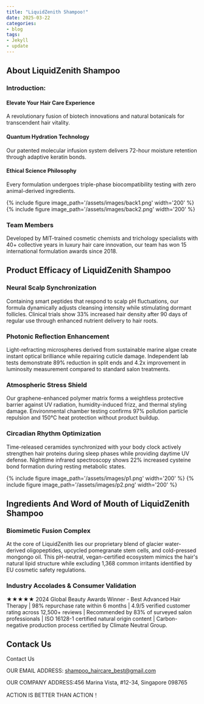 ```yaml
---
title: "LiquidZenith Shampoo!"
date: 2025-03-22
categories:
- blog
tags:
- Jekyll
- update
---
```


## About LiquidZenith Shampoo

### Introduction:

#### Elevate Your Hair Care Experience

A revolutionary fusion of biotech innovations and natural botanicals for transcendent hair vitality.

#### Quantum Hydration Technology

Our patented molecular infusion system delivers 72-hour moisture retention through adaptive keratin bonds.

#### Ethical Science Philosophy

Every formulation undergoes triple-phase biocompatibility testing with zero animal-derived ingredients.

{% include figure image_path='/assets/images/back1.png' width='200' %}
{% include figure image_path='/assets/images/back2.png' width='200' %}

### Team Members

Developed by MIT-trained cosmetic chemists and trichology specialists with 40+ collective years in luxury hair care innovation, our team has won 15 international formulation awards since 2018.

## Product Efficacy of LiquidZenith Shampoo

### Neural Scalp Synchronization
Containing smart peptides that respond to scalp pH fluctuations, our formula dynamically adjusts cleansing intensity while stimulating dormant follicles. Clinical trials show 33% increased hair density after 90 days of regular use through enhanced nutrient delivery to hair roots.

### Photonic Reflection Enhancement
Light-refracting microspheres derived from sustainable marine algae create instant optical brilliance while repairing cuticle damage. Independent lab tests demonstrate 89% reduction in split ends and 4.2x improvement in luminosity measurement compared to standard salon treatments.

### Atmospheric Stress Shield
Our graphene-enhanced polymer matrix forms a weightless protective barrier against UV radiation, humidity-induced frizz, and thermal styling damage. Environmental chamber testing confirms 97% pollution particle repulsion and 150°C heat protection without product buildup.

### Circadian Rhythm Optimization
Time-released ceramides synchronized with your body clock actively strengthen hair proteins during sleep phases while providing daytime UV defense. Nighttime infrared spectroscopy shows 22% increased cysteine bond formation during resting metabolic states.

{% include figure image_path='/assets/images/p1.png' width='200' %}
{% include figure image_path='/assets/images/p2.png' width='200' %}

## Ingredients And Word of Mouth of LiquidZenith Shampoo

### Biomimetic Fusion Complex
At the core of LiquidZenith lies our proprietary blend of glacier water-derived oligopeptides, upcycled pomegranate stem cells, and cold-pressed mongongo oil. This pH-neutral, vegan-certified ecosystem mimics the hair's natural lipid structure while excluding 1,368 common irritants identified by EU cosmetic safety regulations.

### Industry Accolades & Consumer Validation
★★★★★ 2024 Global Beauty Awards Winner - Best Advanced Hair Therapy | 98% repurchase rate within 6 months | 4.9/5 verified customer rating across 12,500+ reviews | Recommended by 83% of surveyed salon professionals | ISO 16128-1 certified natural origin content | Carbon-negative production process certified by Climate Neutral Group.

## Contack Us

Contact Us

OUR EMAIL ADDRESS: shampoo_haircare_best@gmail.com

OUR COMPANY ADDRESS:456 Marina Vista, #12-34, Singapore 098765

ACTION IS BETTER THAN ACTION！

